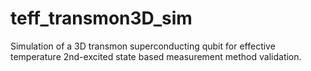 # teff_transmon3D_sim
Simulation of a 3D transmon superconducting qubit for effective temperature 2nd-excited state based measurement method validation.
